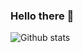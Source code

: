 ### Hello there 👋

<!--
**kunal24bit/kunal24bit** is a ✨ _special_ ✨ repository because its `README.md` (this file) appears on your GitHub profile.

This is Kunal Verma, currently working as a research scholar in the department of Mathematics at IIT(BHU). Here I am working on Stochastic modelling in Queueing theory. I am also working as a Machine Learning intern at INeuron.ai. I like working on the AI problems and dealing with the datasets. Mainly my interests lies in the field of Computer Vision and Natural language Processing. I am completely hands on with various Machine learning algorithms.

-->
![Github stats](https://github-readme-stats.vercel.app/api?username=kunal24bit&theme=highcontrast&show_icons=true&count_private=true)

